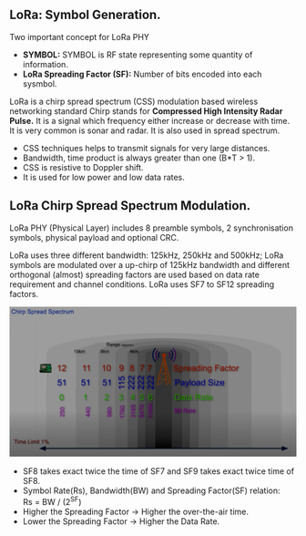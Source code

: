 ## LoRa: Symbol Generation. 

Two important concept for LoRa PHY
+ **SYMBOL:** SYMBOL is RF state representing some quantity of information. 
+ **LoRa Spreading Factor (SF):** Number of bits encoded into each sysmbol. 

LoRa is a chirp spread spectrum (CSS) modulation based wireless networking standard
Chirp stands for **Compressed High Intensity Radar Pulse.** It is a signal which frequency either increase or decrease with time. It is very common is sonar and radar. It is also used in spread spectrum.  

+ CSS techniques helps to transmit signals for very large distances.   
+ Bandwidth, time product is always greater than one (B*T > 1).  
+ CSS is resistive to Doppler shift. 
+ It is used for low power and low data rates.

## LoRa Chirp Spread Spectrum Modulation. 

LoRa PHY (Physical Layer) includes 8 preamble symbols, 2 synchronisation symbols, physical payload and optional CRC.

LoRa uses three different bandwidth: 125kHz, 250kHz and 500kHz; LoRa symbols are modulated over a up-chirp of 125kHz bandwidth and different orthogonal (almost) spreading factors are used based on data rate requirement and channel conditions. LoRa uses SF7 to SF12 spreading factors.

![Tux, the Linux mascot](/img/chirp-spread-spectr.png)

 + SF8 takes exact twice the time of SF7 and SF9 takes exact twice time of SF8.  
 + Symbol Rate(Rs), Bandwidth(BW) and Spreading Factor(SF) relation:  
    Rs = BW / (2<sup>SF</sup>)  
 + Higher the Spreading Factor -> Higher the over-the-air time.
 + Lower the Spreading Factor ->  Higher the Data Rate. 
